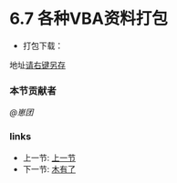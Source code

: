# 6.7 各种VBA资料打包
- 打包下载：

地址[请右键另存](</static/files/6.7.rar>)

### 本节贡献者
*@崽团*

### links
  * 上一节: [上一节](<06.6.md>)
  * 下一节: [木有了]()

